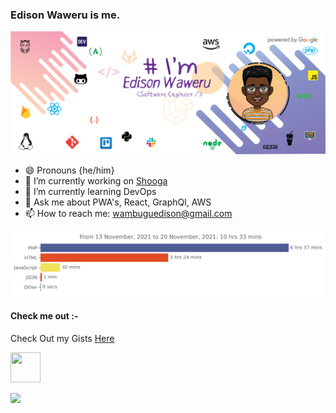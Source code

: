 ### Edison Waweru is me. 
![poster](https://raw.githubusercontent.com/wambuguedison/wambuguedison/master/devedd_poster_v2.png)

<!--
**wambuguedison/wambuguedison** is a ✨ _special_ ✨ repository because its `README.md` (this file) appears on your GitHub profile.

Here are some ideas to get you started:

- 🔭 I’m currently working on https://shooga.me
- 🌱 I’m currently learning DevOps
- 👯 I’m looking to collaborate on ...
- 🤔 I’m looking for help with ...
- 💬 Ask me about PWA's, React, GraphQl, NodeJS, AWS
- 📫 How to reach me: wambuguedison@gmail.com
-: ...
- ⚡ Fun fact: ...
-->
- 😄 Pronouns {he/him}
- 🔭 I’m currently working on <a href="https://shooga.me">Shooga</a>
- 🌱 I’m currently learning DevOps
- 💬 Ask me about PWA's, React, GraphQl, AWS
- 📫 How to reach me: wambuguedison@gmail.com

<!-- <img src="https://github.com/<username>/<repository-name>/blob/<branch-name>/images/stat.svg" alt="Alternative Text"/> -->
<img src="https://github.com/wambuguedison/wambuguedison/blob/main/images/stat.svg" alt="Eddie's WakaTime Activity"/>


 #### Check me out :-
 
 Check Out my Gists <a href="https://gist.github.com/wambuguedison">Here</a>
 
 <a href="https://dev.to/wambuguedison"><img src="https://d2fltix0v2e0sb.cloudfront.net/dev-badge.svg" height="48" width="48" ></a>  
 
 <a href="https://www.codewars.com/wambuguedison"><img src="https://www.codewars.com/users/wambuguedison/badges/large"></a>
 

 
